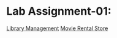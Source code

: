 # Lab Assignment-01:
  [Library Management](https://github.com/RahulO1/Web_Technology_2025/blob/main/Library%20Management.html)
  [Movie Rental Store](https://github.com/RahulO1/Web_Technology_2025/blob/main/Movie%20Rental%20Store.html)
